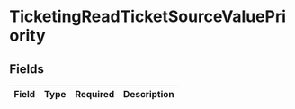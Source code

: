 # TicketingReadTicketSourceValuePriority


## Fields

| Field       | Type        | Required    | Description |
| ----------- | ----------- | ----------- | ----------- |